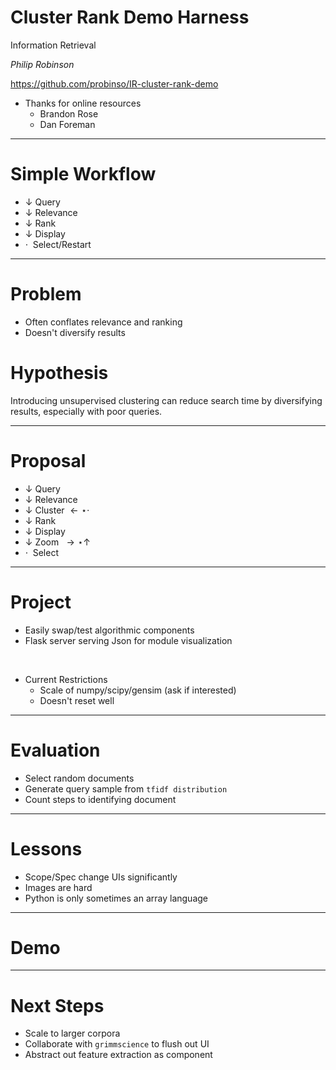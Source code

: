 <!-- $theme: gaia -->

# Cluster Rank Demo Harness
Information Retrieval

_Philip Robinson_

https://github.com/probinso/IR-cluster-rank-demo
<br />

- Thanks for online resources
  - Brandon Rose
  - Dan Foreman

---
# Simple Workflow
- $\downarrow$ Query
- $\downarrow$ Relevance
- $\downarrow$ Rank
- $\downarrow$ Display
- $\cdot\;$ Select/Restart

---
# Problem
- Often conflates relevance and ranking
- Doesn't diversify results

# Hypothesis

Introducing unsupervised clustering can reduce search time by diversifying results, especially with poor queries.

---
# Proposal
- $\downarrow$ Query
- $\downarrow$ Relevance
- $\downarrow$ Cluster $\leftarrow\star\cdot$
- $\downarrow$ Rank
- $\downarrow$ Display
- $\downarrow$ Zoom $\;\rightarrow\star\uparrow$ 
- $\cdot\;$ Select

---
# Project
- Easily swap/test algorithmic  components
- Flask server serving Json for module visualization
<br />

- Current Restrictions
  - Scale of numpy/scipy/gensim (ask if interested)
  - Doesn't reset well

---
# Evaluation
- Select random documents
- Generate query sample from `tfidf distribution`
- Count steps to identifying document

---
# Lessons
- Scope/Spec change UIs significantly
- Images are hard
- Python is only sometimes an array language

---
# Demo

---
# Next Steps
- Scale to larger corpora
- Collaborate with `grimmscience` to flush out UI
- Abstract out feature extraction as component
